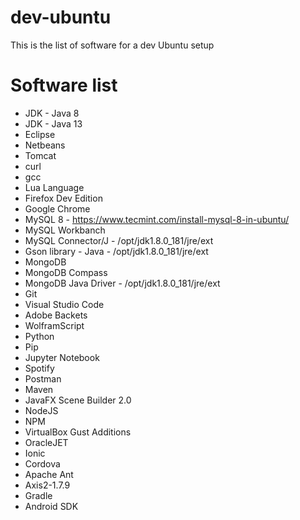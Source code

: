 # dev-ubuntu
This is the list of software for a dev Ubuntu setup

# Software list

- JDK - Java 8
- JDK - Java 13
- Eclipse
- Netbeans
- Tomcat
- curl
- gcc
- Lua Language
- Firefox Dev Edition
- Google Chrome
- MySQL 8 - https://www.tecmint.com/install-mysql-8-in-ubuntu/
- MySQL Workbanch
- MySQL Connector/J - /opt/jdk1.8.0_181/jre/ext
- Gson library - Java - /opt/jdk1.8.0_181/jre/ext
- MongoDB
- MongoDB Compass
- MongoDB Java Driver - /opt/jdk1.8.0_181/jre/ext
- Git
- Visual Studio Code
- Adobe Backets
- WolframScript
- Python
- Pip
- Jupyter Notebook
- Spotify
- Postman
- Maven
- JavaFX Scene Builder 2.0
- NodeJS
- NPM
- VirtualBox Gust Additions
- OracleJET
- Ionic
- Cordova
- Apache Ant
- Axis2-1.7.9
- Gradle
- Android SDK


